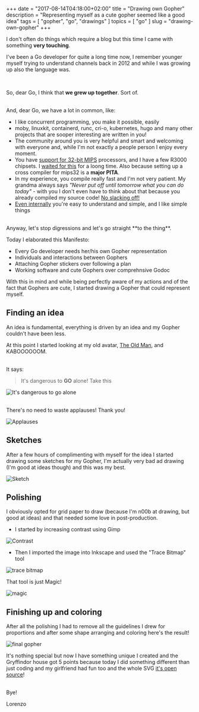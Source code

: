 +++
date        = "2017-08-14T04:18:00+02:00"
title       = "Drawing own Gopher"
description = "Representing myself as a cute gopher seemed like a good idea"
tags        = [ "gopher", "go", "drawings" ]
topics      = [ "go" ]
slug        = "drawing-own-gopher"
+++


I don't often do things which require a blog but this time I came with something **very touching**.

I've been a Go developer for quite a long time now, I remember younger myself trying to understand
channels back in 2012 and while I was growing up also the language was.

<br>

So, dear Go, I think that **we grew up together**. Sort of.

<br>
And, dear Go, we have a lot in common, like:

- I like concurrent programming, you make it possible, easily
- moby, linuxkit, containerd, runc, cri-o, kubernetes, hugo and many other projects that are sooper interesting are written in you!
- The community around you is very helpful and smart and welcoming with everyone and, while I'm not exactly a people person I enjoy every moment.
- You have [support for 32-bit MIPS](https://golang.org/doc/go1.8#ports) processors, and I have a few R3000 chipsets. I [waited for this](https://twitter.com/fntlnz/status/700734565967667200) for a loong time. Also because setting up a cross compiler for mips32 is a **major PITA**.
- In my experience, you compile really fast and I'm not very patient. My grandma always says *"Never put off until tomorrow what you can do today"* - with you I don't even have to think about that because you already compiled my source code! [No slacking off!](https://www.xkcd.com/303/)
- [Even internally](https://github.com/golang/go/blob/master/src/crypto/sha256/sha256.go) you're easy to understand and simple, and I like simple things


<br>
Anyway, let's stop digressions and let's go straight **to the thing**.

Today I elaborated this Manifesto:

- Every Go developer needs her/his own Gopher representation
- Individuals and interactions between Gophers
- Attaching Gopher stickers over following a plan
- Working software and cute Gophers over comprehnsive Godoc


With this in mind and while being perfectly aware of my actions and of the fact that Gophers are cute, I started drawing
a Gopher that could represent myself.

## Finding an idea

An idea is fundamental, everything is driven by an idea and my Gopher couldn't have been less.

At this point I started looking at my old avatar, [The Old Man](http://zelda.wikia.com/wiki/Old_Man),
and KABOOOOOOM.

<br>
It says:

> It's dangerous to **GO** alone! Take this

![It's dangerous to go alone](/drawing-own-gopher/dangerous.png)

<br>
There's no need to waste applauses! Thank you!

<br>

![Applauses](/drawing-own-gopher/applause.gif)


## Sketches

After a few hours of complimenting with myself for the idea I started drawing some sketches for my Gopher,
I'm actually very bad ad drawing (I'm good at ideas though) and this was my best.

![Sketch](/drawing-own-gopher/scanning.png)

## Polishing

I obviously opted for grid paper to draw (because I'm n00b at drawing, but good at ideas) and that needed some love in post-production.

- I started by increasing contrast using Gimp

![Contrast](/drawing-own-gopher/scanning-contrast.png)

- Then I imported the image into Inkscape and used the "Trace Bitmap" tool

![trace bitmap](/drawing-own-gopher/vectorial-polished.png)

That tool is just Magic!

![magic](/drawing-own-gopher/magic.gif)

## Finishing up and coloring

After all the polishing I had to remove all the guidelines I drew for proportions and after some shape arranging and coloring
here's the result!

![final gopher](/drawing-own-gopher/render.png)


It's nothing special but now I have something unique I created and the Gryffindor house got 5 points because
today I did something different than just coding and my girlfriend had fun too and the whole SVG [it's open source](https://github.com/fntlnz/gopher-avatar)!

<br>
Bye!

Lorenzo